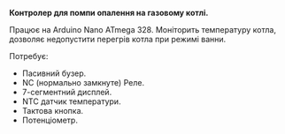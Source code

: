 ﻿**Контролер для помпи опалення на газовому котлі.**

Працює на Arduino Nano ATmega 328. Моніторить температуру котла, дозволяє недопустити перегрів котла при режимі ванни.

Потребує:

- Пасивний бузер.
- NC (нормально замкнуте) Реле.
- 7-сегментний дисплей.
- NTC датчик температури.
- Тактова кнопка.
- Потенціометр.

